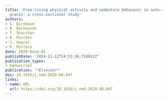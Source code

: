```yaml
---
title: 'Free-living physical activity and sedentary behaviour in auto-immune myasthenia
  gravis: a cross-sectional study'
authors:
- S. Birnbaum
- D. Bachasson
- T. Sharshar
- R. Porcher
- J. Hogrel
- P. Portero
date: 2020-None-01
publishDate: '2024-11-12T14:51:36.719012Z'
publication_types:
- manuscript
publication: '*Elsevier*'
doi: 10.1016/j.nmd.2020.08.047
links:
- name: URL
  url: https://doi.org/10.1016/j.nmd.2020.08.047
---
```

